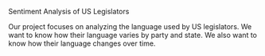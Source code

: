 Sentiment Analysis of US Legislators
 
Our project focuses on analyzing the language used by US legislators. 
We want to know how their language varies by party and state. 
We also want to know how their language changes over time.


